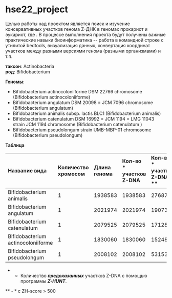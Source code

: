 # hse22_project
Целью работы над проектом является поиск и изучение консервативных участков генома Z-ДНК в геномах прокариот и эукариот, где . В процессе выполнения проекта будут получены важные практические навыки биоинформатика -- работа в командной строке с утилитой bedtools, визуализация данных, конвертация координат участков между разными версиями генома (разными организмами) и т.п.

**таксон**: Actinobacteria  
**род**: Bifidobacterium 

**Геномы**: 
- Bifidobacterium actinocoloniiforme DSM 22766 chromosome  (Bifidobacterium actinocoloniiforme)
- Bifidobacterium angulatum DSM 20098 = JCM 7096 chromosome (Bifidobacterium angulatum)
- Bifidobacterium animalis subsp. lactis BLC1 (Bifidobacterium animalis)
- Bifidobacterium catenulatum DSM 16992 = JCM 1194 = LMG 11043 strain JCM 1194 chromosome (Bifidobacterium catenulatum )
- Bifidobacterium pseudolongum strain UMB-MBP-01 chromosome (Bifidobacterium pseudolongum)

**Таблица** 

|Название вида                        |Количество хромосом| Длина генома  | Кол-во * участков Z-DNA |Кол-во * участков Z-DNA ** |
|:------------------------------------|:------------------|:--------------|:------------------------|:--------------------------|
|Bifidobacterium animalis             | 1                 |1938583        |1938583                  |27687                      |
|Bifidobacterium angulatum            | 1                 |2021974        |2021974                  |19073                      |
|Bifidobacterium catenulatum          | 1                 |2079525        |2079525                  |17128                      |
|Bifidobacterium actinocoloniiforme   | 1                 |1830060        |1830060                  |15248                      |
|Bifidobacterium pseudolongum         | 1                 |2008102        |2008102                  |53153                      |

* - Количество ***предсказанных*** участков Z-DNA с помощью программы ***Z-HUNT***.

** - * с ZH-score > 500 
